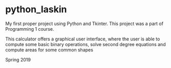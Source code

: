 # python_laskin

My first proper project using Python and Tkinter. This project was a part of Programming 1 course. 

This calculator offers a graphical user interface, where the user is able to compute some basic binary operations, solve second degree equations and compute areas for some common shapes

Spring 2019
